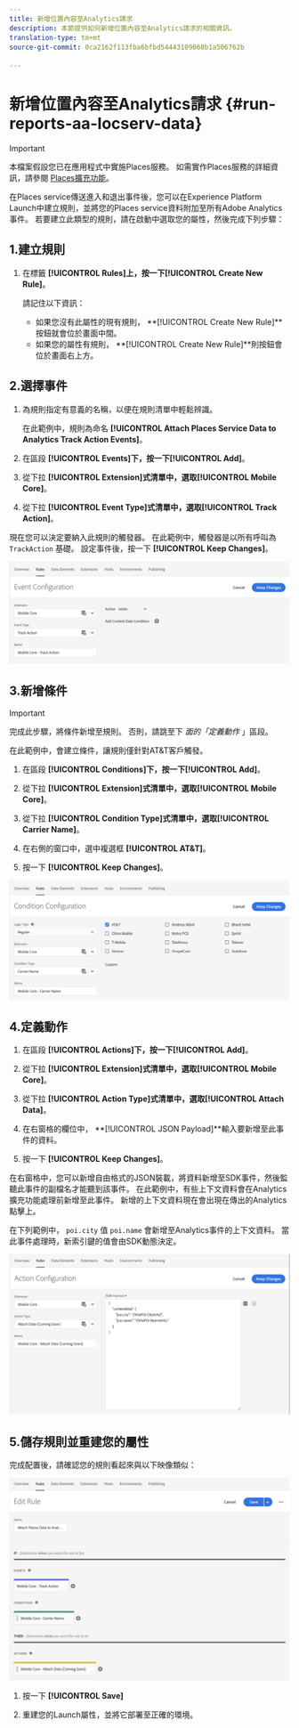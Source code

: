```yaml
---
title: 新增位置內容至Analytics請求
description: 本節提供如何新增位置內容至Analytics請求的相關資訊。
translation-type: tm+mt
source-git-commit: 0ca2162f113fba6bfbd54443109068b1a506762b

---
```



# 新增位置內容至Analytics請求 {#run-reports-aa-locserv-data}

>[!IMPORTANT]
>
>本檔案假設您已在應用程式中實施Places服務。 如需實作Places服務的詳細資訊，請參閱 [Places擴充功能](/help/places-ext-aep-sdks/places-extension/places-extension.md)。

在Places service傳送進入和退出事件後，您可以在Experience Platform Launch中建立規則，並將您的Places service資料附加至所有Adobe Analytics事件。 若要建立此類型的規則，請在啟動中選取您的屬性，然後完成下列步驟：

## 1.建立規則

1. 在標籤 **[!UICONTROL Rules]**上，按一下**[!UICONTROL Create New Rule]**。

   請記住以下資訊：
   * 如果您沒有此屬性的現有規則， **[!UICONTROL Create New Rule]**按鈕就會位於畫面中間。
   * 如果您的屬性有規則， **[!UICONTROL Create New Rule]**則按鈕會位於畫面右上方。

## 2.選擇事件

1. 為規則指定有意義的名稱，以便在規則清單中輕鬆辨識。

   在此範例中，規則為命名 **[!UICONTROL Attach Places Service Data to Analytics Track Action Events]**。

1. 在區段 **[!UICONTROL Events]**下，按一下**[!UICONTROL Add]**。

1. 從下拉 **[!UICONTROL Extension]**式清單中，選取**[!UICONTROL Mobile Core]**。

1. 從下拉 **[!UICONTROL Event Type]**式清單中，選取**[!UICONTROL Track Action]**。

現在您可以決定要納入此規則的觸發器。 在此範例中，觸發器是以所有呼叫為 `TrackAction` 基礎。 設定事件後，按一下 **[!UICONTROL Keep Changes]**。

![&quot;建立事件&quot;](/help/assets/ad-setEvent_use-analytics-data.png)


## 3.新增條件

>[!IMPORTANT]
>
>完成此步驟，將條件新增至規則。 否則，請跳至下 *面的「定義動作* 」區段。

在此範例中，會建立條件，讓規則僅針對AT&amp;T客戶觸發。

1. 在區段 **[!UICONTROL Conditions]**下，按一下**[!UICONTROL Add]**。

1. 從下拉 **[!UICONTROL Extension]**式清單中，選取**[!UICONTROL Mobile Core]**。

1. 從下拉 **[!UICONTROL Condition Type]**式清單中，選取**[!UICONTROL Carrier Name]**。

1. 在右側的窗口中，選中複選框 **[!UICONTROL AT&T]**。

1. 按一下 **[!UICONTROL Keep Changes]**。

![&quot;建立條件&quot;](/help/assets/ad-setCondition_use-analytics-data.png)

## 4.定義動作

1. 在區段 **[!UICONTROL Actions]**下，按一下**[!UICONTROL Add]**。

1. 從下拉 **[!UICONTROL Extension]**式清單中，選取**[!UICONTROL Mobile Core]**。

1. 從下拉 **[!UICONTROL Action Type]**式清單中，選取**[!UICONTROL Attach Data]**。

1. 在右窗格的欄位中， **[!UICONTROL JSON Payload]**輸入要新增至此事件的資料。

1. 按一下 **[!UICONTROL Keep Changes]**。

在右窗格中，您可以新增自由格式的JSON裝載，將資料新增至SDK事件，然後監聽此事件的副檔名才能聽到該事件。 在此範例中，有些上下文資料會在Analytics擴充功能處理前新增至此事件。 新增的上下文資料現在會出現在傳出的Analytics點擊上。

在下列範例中， `poi.city` 值 `poi.name` 會新增至Analytics事件的上下文資料。 當此事件處理時，新索引鍵的值會由SDK動態決定。

![「建立動作」](/help/assets/ad-setAction_use-analytics-data.png)

## 5.儲存規則並重建您的屬性

完成配置後，請確認您的規則看起來與以下映像類似：

![&quot;規則已完成。&quot;](/help/assets/ad-ruleComplete_use-analytics-data.png)

1. 按一下 **[!UICONTROL Save]**

1. 重建您的Launch屬性，並將它部署至正確的環境。
